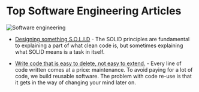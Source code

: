 # Top Software Engineering Articles

![Software engineering](https://ics613s13.files.wordpress.com/2012/10/software_engineering_explained3.gif)

* [Designing something S.O.L.I.D](https://www.novoda.com/blog/designing-something-solid/) - The SOLID principles are fundamental to explaining a part of what clean code is, but sometimes explaining what SOLID means is a task in itself.

* [Write code that is easy to delete, not easy to extend.](http://programmingisterrible.com/post/139222674273/write-code-that-is-easy-to-delete-not-easy-to) - Every line of code written comes at a price: maintenance. To avoid paying for a lot of code, we build reusable software. The problem with code re-use is that it gets in the way of changing your mind later on.
